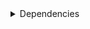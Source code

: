 <details>
<summary>Dependencies</summary>
|Dependency[^1]|Before|After|Environments|
|-|-|-|-|
|**pip**|23.3.2|24.0|*all envs* on {linux-64, osx-64, win-64}<br/>{lint, pl014, pl015, pl016, pl017, pl018, pl019, pl020, py310, py311, py312, py39} on osx-arm64|
|**pip**|23.3.1|24.0|default on osx-arm64|
|**pytest-cov**|4.1.0|5.0.0|{default, pl014, pl015, pl016, pl017, pl018, pl019, pl020, py310, py311, py312, py39} on *all platforms*|
|**hatchling**|1.21.1|1.24.2|*all*|
|**hypothesis**|6.97.4|6.103.2|{pl014, pl015, pl016, pl017, pl018, pl019, pl020, py310, py311, py312, py39} on {linux-64, osx-64, win-64}<br/>default on *all platforms*|
|**hypothesis**|6.97.1|6.103.2|{pl017, pl018, pl019, pl020, py310, py311, py312, py39} on osx-arm64|
|**hypothesis**|6.97.2|6.103.2|{pl014, pl015, pl016} on osx-arm64|
|**pre-commit**|3.6.0|3.7.1|lint on *all platforms*|
|**pytest**|8.0.0|8.2.2|{default, pl014, pl015, pl016, pl017, pl018, pl019, pl020, py310, py311, py312, py39} on *all platforms*|
|**polars**|0.20.6|0.20.31|{lint, py310, py311, py312, py39} on *all platforms*<br/>default on {linux-64, osx-64, win-64}<br/>pl020 on win-64|
|**polars**|0.20.16|0.20.31|pl020 on {linux-64, osx-64, osx-arm64}|
|**polars**|0.20.3|0.20.31|default on osx-arm64|
|**python**|3.9.18|3.9.19|py39 on *all platforms*|
|**python**|3.12.1|3.12.3|{lint, py312} on *all platforms*<br/>default on {linux-64, osx-64, win-64}|
|**python**|3.12.0|3.12.3|default on osx-arm64|
|**python**|3.11.7|3.11.9|py311 on *all platforms*|
|**python**|3.10.13|3.10.14|py310 on *all platforms*|
|typing_extensions|4.9.0||{default, lint, py311, py312} on win-64|
|ca-certificates|2023.11.17|2024.6.2|*all*|
|libcxx|16.0.6|17.0.6|*all envs* on {osx-64, osx-arm64}|
|llvm-openmp|17.0.6|18.1.7|*all envs* on osx-64<br/>{lint, pl014, pl015, pl016, pl017, pl018, pl019, pl020, py310, py311, py312, py39} on osx-arm64|
|llvm-openmp|17.0.5|18.1.7|default on osx-arm64|
|packaging|23.2|24.1|*all*|
|setuptools|69.0.3|70.0.0|*all envs* on {linux-64, osx-64, win-64}<br/>{lint, pl014, pl015, pl016, pl017, pl018, pl019, pl020, py310, py311, py312, py39} on osx-arm64|
|setuptools|68.2.2|70.0.0|default on osx-arm64|
|tzdata|2023d|2024a|*all envs* on {linux-64, osx-64, win-64}<br/>{lint, pl014, pl015, pl016, pl017, pl018, pl019, pl020, py310, py311, py312, py39} on osx-arm64|
|tzdata|2023c|2024a|default on osx-arm64|
|coverage|7.4.4|7.5.3|{default, pl014, pl015, pl016, pl017, pl018, pl019, pl020, py310, py311, py312, py39} on *all platforms*|
|filelock|3.13.1|3.15.1|lint on *all platforms*|
|importlib-metadata|7.0.1|7.1.0|*all*|
|intel-openmp|2024.0.0|2024.1.0|*all envs* on win-64|
|libexpat|2.5.0|2.6.2|{default, lint, py311, py312} on *all platforms*|
|libhwloc|2.9.3|2.10.0|*all envs* on win-64|
|libsqlite|3.45.2|3.46.0|{pl014, pl015, pl016, pl017, pl018, pl019, pl020} on *all platforms*|
|libsqlite|3.44.2|3.46.0|{default, lint, py310, py311, py312, py39} on *all platforms*|
|libzlib|1.2.13|1.3.1|*all*|
|mkl|2024.0.0|2024.1.0|*all envs* on win-64|
|ncurses|6.4.20240210|6.5|{pl014, pl015, pl016, pl017, pl018, pl019, pl020} on {linux-64, osx-64, osx-arm64}|
|ncurses|6.4|6.5|{default, lint, py310, py311, py312, py39} on {linux-64, osx-64, osx-arm64}|
|nodeenv|1.8.0|1.9.1|lint on *all platforms*|
|openssl|3.2.1|3.3.1|*all envs* on {linux-64, osx-64, win-64}<br/>{lint, pl014, pl015, pl016, pl017, pl018, pl019, pl020} on osx-arm64|
|openssl|3.2.0|3.3.1|{default, py310, py311, py312, py39} on osx-arm64|
|pluggy|1.4.0|1.5.0|*all*|
|pycparser|2.21|2.22|lint on *all platforms*|
|tbb|2021.11.0|2021.12.0|*all envs* on win-64|
|trove-classifiers|2024.1.8|2024.5.22|*all*|
|typing_extensions|4.9.0|4.12.2|{pl016, pl017, pl018, pl020, py310, py39} on *all platforms*<br/>pl019 on {linux-64, osx-64, osx-arm64}|
|vc14_runtime|14.38.33130|14.40.33810|*all envs* on win-64|
|virtualenv|20.25.0|20.26.2|lint on *all platforms*|
|vs2015_runtime|14.38.33130|14.40.33810|*all envs* on win-64|
|wheel|0.42.0|0.43.0|*all envs* on {linux-64, osx-64, win-64}<br/>{lint, pl014, pl015, pl016, pl017, pl018, pl019, pl020, py310, py311, py312, py39} on osx-arm64|
|wheel|0.41.3|0.43.0|default on osx-arm64|
|zipp|3.17.0|3.19.2|*all*|
|identify|2.5.33|2.5.36|lint on *all platforms*|
|libopenblas|0.3.26|0.3.27|*all envs* on {linux-64, osx-64}<br/>{lint, pl014, pl015, pl016, pl017, pl018, pl019, pl020, py310, py311, py312, py39} on osx-arm64|
|libopenblas|0.3.25|0.3.27|default on osx-arm64|
|libxml2|2.12.4|2.12.7|*all envs* on win-64|
|numpy|1.26.3|1.26.4|{lint, py310, py311, py312, py39} on *all platforms*<br/>default on {linux-64, osx-64, win-64}|
|numpy|1.26.2|1.26.4|default on osx-arm64|
|platformdirs|4.2.0|4.2.2|lint on *all platforms*|
|ld_impl_linux-64|h41732ed_0|hf3520f5_4|*all envs* on linux-64|
|libblas|21_win64_mkl|22_win64_mkl|*all envs* on win-64|
|libblas|21_osxarm64_openblas|22_osxarm64_openblas|{lint, pl014, pl015, pl016, pl017, pl018, pl019, pl020, py310, py311, py312, py39} on osx-arm64|
|libblas|20_osxarm64_openblas|22_osxarm64_openblas|default on osx-arm64|
|libblas|21_osx64_openblas|22_osx64_openblas|*all envs* on osx-64|
|libblas|21_linux64_openblas|22_linux64_openblas|*all envs* on linux-64|
|libcblas|21_win64_mkl|22_win64_mkl|*all envs* on win-64|
|libcblas|21_osxarm64_openblas|22_osxarm64_openblas|{lint, pl014, pl015, pl016, pl017, pl018, pl019, pl020, py310, py311, py312, py39} on osx-arm64|
|libcblas|20_osxarm64_openblas|22_osxarm64_openblas|default on osx-arm64|
|libcblas|21_osx64_openblas|22_osx64_openblas|*all envs* on osx-64|
|libcblas|21_linux64_openblas|22_linux64_openblas|*all envs* on linux-64|
|libgcc-ng|h807b86a_4|h77fa898_9|*all envs* on linux-64|
|libgfortran|13_2_0_hd922786_2|13_2_0_hd922786_3|{lint, pl014, pl015, pl016, pl017, pl018, pl019, pl020, py310, py311, py312, py39} on osx-arm64|
|libgfortran|13_2_0_hd922786_1|13_2_0_hd922786_3|default on osx-arm64|
|libgfortran|13_2_0_h97931a8_2|13_2_0_h97931a8_3|*all envs* on osx-64|
|libgfortran-ng|h69a702a_4|h69a702a_9|*all envs* on linux-64|
|libgfortran5|hf226fd6_2|hf226fd6_3|{lint, pl014, pl015, pl016, pl017, pl018, pl019, pl020, py310, py311, py312, py39} on osx-arm64|
|libgfortran5|hf226fd6_1|hf226fd6_3|default on osx-arm64|
|libgfortran5|ha4646dd_4|h3d2ce59_9|*all envs* on linux-64|
|libgfortran5|h2873a65_2|h2873a65_3|*all envs* on osx-64|
|libgomp|h807b86a_4|h77fa898_9|*all envs* on linux-64|
|liblapack|21_win64_mkl|22_win64_mkl|*all envs* on win-64|
|liblapack|21_osxarm64_openblas|22_osxarm64_openblas|{lint, pl014, pl015, pl016, pl017, pl018, pl019, pl020, py310, py311, py312, py39} on osx-arm64|
|liblapack|20_osxarm64_openblas|22_osxarm64_openblas|default on osx-arm64|
|liblapack|21_osx64_openblas|22_osx64_openblas|*all envs* on osx-64|
|liblapack|21_linux64_openblas|22_linux64_openblas|*all envs* on linux-64|
|libstdcxx-ng|h7e041cc_4|hc0a3c3a_9|*all envs* on linux-64|
|vc|hcf57466_18|h8a93ad2_20|*all envs* on win-64|
</details>

[^1]: **Bold** means explicit dependency.
[^2]: Dependency got downgraded.
